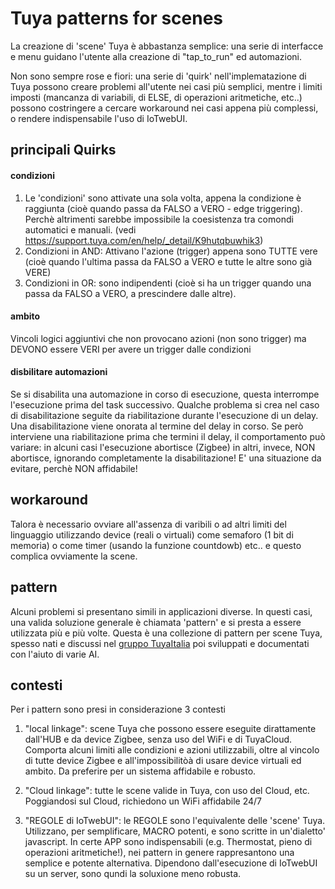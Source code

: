 # Tuya patterns for scenes

La creazione di 'scene' Tuya è abbastanza semplice: una serie di interfacce e menu guidano l'utente alla creazione di "tap_to_run" ed automazioni. 

Non sono sempre rose e fiori: una serie di 'quirk' nell'implematazione di Tuya possono creare problemi all'utente nei casi più semplici, mentre i limiti imposti (mancanza di variabili, di ELSE, di operazioni aritmetiche, etc..) possono costringere a cercare workaround nei casi appena più complessi, o rendere indispensabile l'uso di IoTwebUI.

## principali Quirks

#### condizioni
1) Le 'condizioni' sono attivate una sola volta, appena la condizione è raggiunta (cioè quando passa da FALSO a VERO - edge triggering). Perchè altrimenti sarebbe impossibile la coesistenza tra comondi automatici e manuali. (vedi https://support.tuya.com/en/help/_detail/K9hutqbuwhik3)
2) Condizioni in AND: Attivano l'azione (trigger) appena sono TUTTE vere (cioè quando l'ultima passa da FALSO a VERO e tutte le altre sono già VERE)
3) Condizioni in OR: sono indipendenti (cioè si ha un trigger quando una passa da FALSO a VERO, a prescindere dalle altre). 

#### ambito
Vincoli logici aggiuntivi che non provocano azioni (non sono trigger) ma DEVONO essere VERI per avere un trigger dalle condizioni

#### disbilitare automazioni
Se si disabilita una automazione in corso di esecuzione, questa interrompe l'esecuzione prima del task successivo.
Qualche problema si crea nel caso di disabilitazione seguite da riabilitazione durante l'esecuzione di un delay. Una disabilitazione viene onorata al termine del delay in corso. Se però interviene una riabilitazione prima che termini il delay, il comportamento può variare: in alcuni casi l'esecuzione abortisce (Zigbee) in altri, invece, NON abortisce, ignorando completamente la disabilitazione! E' una situazione da evitare, perchè NON affidabile!

## workaround
Talora è necessario ovviare all'assenza di varibili o ad altri limiti del linguaggio utilizzando device (reali o virtuali) come semaforo (1 bit di memoria) o come timer (usando la funzione countdowb) etc.. e questo complica ovviamente la scene.

## pattern
Alcuni problemi si presentano simili in applicazioni diverse. In questi casi, una valida soluzione generale è chiamata 'pattern' e si presta a essere utilizzata più e più volte.
Questa è una collezione di pattern per scene Tuya, spesso nati e discussi nel [gruppo TuyaItalia](https://www.facebook.com/groups/tuyaitalia?locale=it_IT) poi sviluppati e documentati con l'aiuto di varie AI.

## contesti
Per i pattern sono presi in considerazione 3 contesti

1) "local linkage": scene Tuya che possono essere eseguite dirattamente dall'HUB e da device Zigbee, senza uso del WiFi e di TuyaCloud. Comporta alcuni limiti alle condizioni e azioni utilizzabili, oltre al vincolo di tutte device Zigbee e all'impossibilitòà di usare device virtuali ed ambito. 
Da preferire per un sistema affidabile e robusto.

2) "Cloud linkage": tutte le scene valide in Tuya, con uso del Cloud, etc. 
Poggiandosi sul Cloud, richiedono un WiFi affidabile 24/7

3) "REGOLE di IoTwebUI": le REGOLE sono l'equivalente delle 'scene' Tuya. Utilizzano, per semplificare, MACRO potenti, e sono scritte in un'dialetto' javascript. In certe APP sono indispensabili (e.g. Thermostat, pieno di operazioni aritmetiche!), nei pattern in genere rappresantono una semplice e potente alternativa. 
Dipendono dall'esecuzione di IoTwebUI su un server, sono qundi la soluxione meno robusta. 

